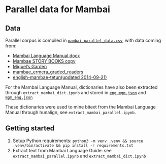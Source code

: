 # Parallel data for Mambai


## Data

Parallel corpus is compiled in [`mambai_parallel_data.csv`](./mambai_parallel_data.csv), with data coming from:
- [Mambai Language Manual.docx](https://docs.google.com/document/d/1RiokF1qnyQw1UY3nA-zchIPbUQ8b7T4e/edit)
- [Mambae STORY BOOKS copy](https://docs.google.com/document/d/1suIRXsg1dZJTY13ss2_xG3nvH8X4u132/edit)
- [Miguel’s Garden](https://docs.google.com/document/d/1-KSYDszYHGHzpJF4N0F5zdLu2T7BmXpw/edit)
- [mambae_ermera_graded_readers](https://docs.google.com/spreadsheets/u/1/d/1V2ePV1E9mZy-RvCR9BdqdARUmxEUpgee/edit?usp=drive_web&ouid=111605484374857807395&rtpof=true)
- [english-mambae-tetun(updated 2014-09-21)](https://docs.google.com/document/u/1/d/1kgTP6Or1T33JlpGpV0WlJbrjSVs5hnM1/edit?usp=drive_web&ouid=111605484374857807395&rtpof=true)

For the Mambai Language Manual, dictionaries have also been extracted through `extract_mambai_dict.ipynb` and stored in [`eng_mgm.json`](./eng_mgm.json) and [`mgm_eng.json`](./mgm_eng.json)

These dictionaries were used to mine bitext from the Mambai Language Manual through hunalign, see `extract_mambai_parallel.ipynb`.

## Getting started

1. Setup Python requirements: `python3 -m venv .venv && source .venv/bin/activate && pip install -r requirements.txt`
2. Extract text from Mambai Language Guide: see `extract_mambai_parallel.ipynb` and `extract_mambai_dict.ipynb`
